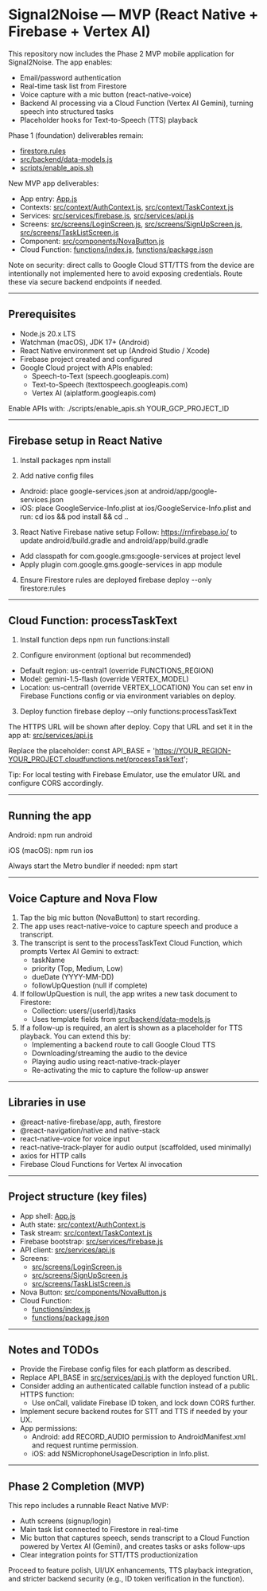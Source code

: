 # Signal2Noise — MVP (React Native + Firebase + Vertex AI)

This repository now includes the Phase 2 MVP mobile application for Signal2Noise. The app enables:
- Email/password authentication
- Real-time task list from Firestore
- Voice capture with a mic button (react-native-voice)
- Backend AI processing via a Cloud Function (Vertex AI Gemini), turning speech into structured tasks
- Placeholder hooks for Text-to-Speech (TTS) playback

Phase 1 (foundation) deliverables remain:
- [firestore.rules](firestore.rules)
- [src/backend/data-models.js](src/backend/data-models.js)
- [scripts/enable_apis.sh](scripts/enable_apis.sh)

New MVP app deliverables:
- App entry: [App.js](App.js)
- Contexts: [src/context/AuthContext.js](src/context/AuthContext.js), [src/context/TaskContext.js](src/context/TaskContext.js)
- Services: [src/services/firebase.js](src/services/firebase.js), [src/services/api.js](src/services/api.js)
- Screens: [src/screens/LoginScreen.js](src/screens/LoginScreen.js), [src/screens/SignUpScreen.js](src/screens/SignUpScreen.js), [src/screens/TaskListScreen.js](src/screens/TaskListScreen.js)
- Component: [src/components/NovaButton.js](src/components/NovaButton.js)
- Cloud Function: [functions/index.js](functions/index.js), [functions/package.json](functions/package.json)

Note on security: direct calls to Google Cloud STT/TTS from the device are intentionally not implemented here to avoid exposing credentials. Route these via secure backend endpoints if needed.

---

## Prerequisites

- Node.js 20.x LTS
- Watchman (macOS), JDK 17+ (Android)
- React Native environment set up (Android Studio / Xcode)
- Firebase project created and configured
- Google Cloud project with APIs enabled:
  - Speech-to-Text (speech.googleapis.com)
  - Text-to-Speech (texttospeech.googleapis.com)
  - Vertex AI (aiplatform.googleapis.com)

Enable APIs with:
./scripts/enable_apis.sh YOUR_GCP_PROJECT_ID

---

## Firebase setup in React Native

1) Install packages
npm install

2) Add native config files
- Android: place google-services.json at android/app/google-services.json
- iOS: place GoogleService-Info.plist at ios/GoogleService-Info.plist and run:
  cd ios && pod install && cd ..

3) React Native Firebase native setup
Follow: https://rnfirebase.io/ to update android/build.gradle and android/app/build.gradle
- Add classpath for com.google.gms:google-services at project level
- Apply plugin com.google.gms.google-services in app module

4) Ensure Firestore rules are deployed
firebase deploy --only firestore:rules

---

## Cloud Function: processTaskText

1) Install function deps
npm run functions:install

2) Configure environment (optional but recommended)
- Default region: us-central1 (override FUNCTIONS_REGION)
- Model: gemini-1.5-flash (override VERTEX_MODEL)
- Location: us-central1 (override VERTEX_LOCATION)
You can set env in Firebase Functions config or via environment variables on deploy.

3) Deploy function
firebase deploy --only functions:processTaskText

The HTTPS URL will be shown after deploy. Copy that URL and set it in the app at:
[src/services/api.js](src/services/api.js)

Replace the placeholder:
const API_BASE = 'https://YOUR_REGION-YOUR_PROJECT.cloudfunctions.net/processTaskText';

Tip: For local testing with Firebase Emulator, use the emulator URL and configure CORS accordingly.

---

## Running the app

Android:
npm run android

iOS (macOS):
npm run ios

Always start the Metro bundler if needed:
npm start

---

## Voice Capture and Nova Flow

1) Tap the big mic button (NovaButton) to start recording.
2) The app uses react-native-voice to capture speech and produce a transcript.
3) The transcript is sent to the processTaskText Cloud Function, which prompts Vertex AI Gemini to extract:
   - taskName
   - priority (Top, Medium, Low)
   - dueDate (YYYY-MM-DD)
   - followUpQuestion (null if complete)
4) If followUpQuestion is null, the app writes a new task document to Firestore:
   - Collection: users/{userId}/tasks
   - Uses template fields from [src/backend/data-models.js](src/backend/data-models.js)
5) If a follow-up is required, an alert is shown as a placeholder for TTS playback. You can extend this by:
   - Implementing a backend route to call Google Cloud TTS
   - Downloading/streaming the audio to the device
   - Playing audio using react-native-track-player
   - Re-activating the mic to capture the follow-up answer

---

## Libraries in use

- @react-native-firebase/app, auth, firestore
- @react-navigation/native and native-stack
- react-native-voice for voice input
- react-native-track-player for audio output (scaffolded, used minimally)
- axios for HTTP calls
- Firebase Cloud Functions for Vertex AI invocation

---

## Project structure (key files)

- App shell: [App.js](App.js)
- Auth state: [src/context/AuthContext.js](src/context/AuthContext.js)
- Task stream: [src/context/TaskContext.js](src/context/TaskContext.js)
- Firebase bootstrap: [src/services/firebase.js](src/services/firebase.js)
- API client: [src/services/api.js](src/services/api.js)
- Screens:
  - [src/screens/LoginScreen.js](src/screens/LoginScreen.js)
  - [src/screens/SignUpScreen.js](src/screens/SignUpScreen.js)
  - [src/screens/TaskListScreen.js](src/screens/TaskListScreen.js)
- Nova Button: [src/components/NovaButton.js](src/components/NovaButton.js)
- Cloud Function:
  - [functions/index.js](functions/index.js)
  - [functions/package.json](functions/package.json)

---

## Notes and TODOs

- Provide the Firebase config files for each platform as described.
- Replace API_BASE in [src/services/api.js](src/services/api.js) with the deployed function URL.
- Consider adding an authenticated callable function instead of a public HTTPS function:
  - Use onCall, validate Firebase ID token, and lock down CORS further.
- Implement secure backend routes for STT and TTS if needed by your UX.
- App permissions:
  - Android: add RECORD_AUDIO permission to AndroidManifest.xml and request runtime permission.
  - iOS: add NSMicrophoneUsageDescription in Info.plist.

---

## Phase 2 Completion (MVP)

This repo includes a runnable React Native MVP:
- Auth screens (signup/login)
- Main task list connected to Firestore in real-time
- Mic button that captures speech, sends transcript to a Cloud Function powered by Vertex AI (Gemini), and creates tasks or asks follow-ups
- Clear integration points for STT/TTS productionization

Proceed to feature polish, UI/UX enhancements, TTS playback integration, and stricter backend security (e.g., ID token verification in the function).